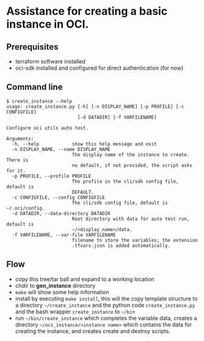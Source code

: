 # Assistance for creating a basic instance in OCI.

## Prerequisites

- terraform software installed
- oci-sdk installed and configured for direct authentication (for now)

## Command line
```buildoutcfg
$ create_instance --help
usage: create_instance.py [-h] [-n DISPLAY_NAME] [-p PROFILE] [-c CONFIGFILE]
                          [-d DATADIR] [-f VARFILENAME]

Configure oci utils auto test.

Arguments:
  -h, --help            show this help message and exit
  -n DISPLAY_NAME, --name DISPLAY_NAME
                        The display name of the instance to create. There is
                        no default, if not provided, the script asks for it.
  -p PROFILE, --profile PROFILE
                        The profile in the cli/sdk config file, default is
                        DEFAULT.
  -c CONFIGFILE, --config CONFIGFILE
                        The cli/sdk config file, default is ~/.oci/config.
  -d DATADIR, --data-directory DATADIR
                        Root directory with data for auto test run, default is
                        ~/<display_name>/data.
  -f VARFILENAME, --var-file VARFILENAME
                        filename to store the variables; the extension
                        .tfvars.json is added automatically.

```
## Flow
- copy this tree/tar ball and expand to a working location
- chdir to **gen_instance** directory
- `make` will show some help information
- install by executing `make install`, this will the copy template structure to a directory `~/create_instance` and the python code  `create_instance.py` and the bash wrapper `create_instance` to `~/bin` 
- run `~/bin/create_instance` which completes the variable data, creates a directory `~/oci_instance/<instance name>` which contains the data for creating the instance, and creates create and destroy scripts.
